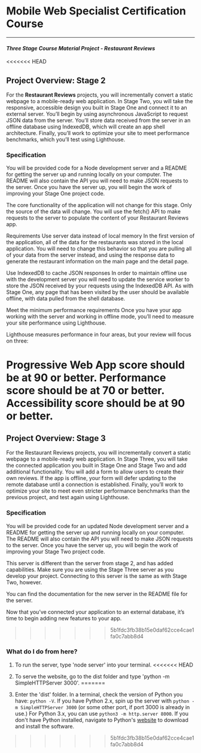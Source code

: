 # Mobile Web Specialist Certification Course
---
#### _Three Stage Course Material Project - Restaurant Reviews_

<<<<<<< HEAD
## Project Overview: Stage 2

For the **Restaurant Reviews** projects, you will incrementally convert a static webpage to a mobile-ready web application. In Stage Two, you will take the responsive, accessible design you built in Stage One and connect it to an external server. You’ll begin by using asynchronous JavaScript to request JSON data from the server. You’ll store data received from the server in an offline database using IndexedDB, which will create an app shell architecture. Finally, you’ll work to optimize your site to meet performance benchmarks, which you’ll test using Lighthouse.

### Specification

You will be provided code for a Node development server and a README for getting the server up and running locally on your computer. The README will also contain the API you will need to make JSON requests to the server. Once you have the server up, you will begin the work of improving your Stage One project code.

The core functionality of the application will not change for this stage. Only the source of the data will change. You will use the fetch() API to make requests to the server to populate the content of your Restaurant Reviews app.

Requirements
Use server data instead of local memory In the first version of the application, all of the data for the restaurants was stored in the local application. You will need to change this behavior so that you are pulling all of your data from the server instead, and using the response data to generate the restaurant information on the main page and the detail page.

Use IndexedDB to cache JSON responses In order to maintain offline use with the development server you will need to update the service worker to store the JSON received by your requests using the IndexedDB API. As with Stage One, any page that has been visited by the user should be available offline, with data pulled from the shell database.

Meet the minimum performance requirements Once you have your app working with the server and working in offline mode, you’ll need to measure your site performance using Lighthouse.

Lighthouse measures performance in four areas, but your review will focus on three:

Progressive Web App score should be at 90 or better.
Performance score should be at 70 or better.
Accessibility score should be at 90 or better.
=======
## Project Overview: Stage 3

For the Restaurant Reviews projects, you will incrementally convert a static webpage to a mobile-ready web application. In Stage Three, you will take the connected application you built in Stage One and Stage Two and add additional functionality. You will add a form to allow users to create their own reviews. If the app is offline, your form will defer updating to the remote database until a connection is established. Finally, you’ll work to optimize your site to meet even stricter performance benchmarks than the previous project, and test again using Lighthouse.

### Specification

You will be provided code for an updated Node development server and a README for getting the server up and running locally on your computer. The README will also contain the API you will need to make JSON requests to the server. Once you have the server up, you will begin the work of improving your Stage Two project code.

This server is different than the server from stage 2, and has added capabilities. Make sure you are using the Stage Three server as you develop your project. Connecting to this server is the same as with Stage Two, however.

You can find the documentation for the new server in the README file for the server.

Now that you’ve connected your application to an external database, it’s time to begin adding new features to your app.
>>>>>>> 5b1fdc3fb38b15e0daf62cce4cae1fa0c7abb8d4

### What do I do from here?

1. To run the server, type 'node server' into your terminal.
<<<<<<< HEAD

2. To serve the website, go to the dist folder and type 'python -m SimpleHTTPServer 3000'.
=======

2. Enter the 'dist' folder. In a terminal, check the version of Python you have: `python -V`. If you have Python 2.x, spin up the server with `python -m SimpleHTTPServer 3000` (or some other port, if port 3000 is already in use.) For Python 3.x, you can use `python3 -m http.server 8000`. If you don't have Python installed, navigate to Python's [website](https://www.python.org/) to download and install the software.



>>>>>>> 5b1fdc3fb38b15e0daf62cce4cae1fa0c7abb8d4






